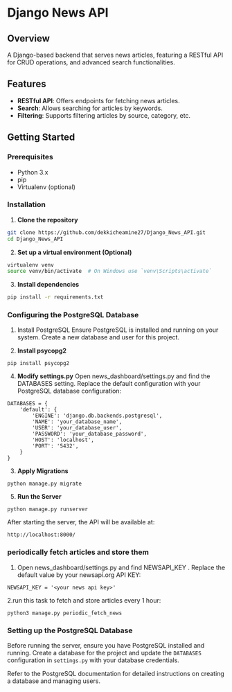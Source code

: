 # Django News API

## Overview
A Django-based backend that serves news articles, featuring a RESTful API for CRUD operations,  and advanced search functionalities.

## Features
- **RESTful API**: Offers endpoints for fetching news articles.
- **Search**: Allows searching for articles by keywords.
- **Filtering**: Supports filtering articles by source, category, etc.

## Getting Started

### Prerequisites

- Python 3.x
- pip
- Virtualenv (optional)

### Installation

1. **Clone the repository**
```bash
git clone https://github.com/dekkicheamine27/Django_News_API.git
cd Django_News_API
```

2. **Set up a virtual environment (Optional)**
```bash
virtualenv venv
source venv/bin/activate  # On Windows use `venv\Scripts\activate`
```

3. **Install dependencies**
```bash
pip install -r requirements.txt
```

### Configuring the PostgreSQL Database

1. Install PostgreSQL
Ensure PostgreSQL is installed and running on your system. Create a new database and user for this project.

2. **Install psycopg2**
```
pip install psycopg2
```

4. **Modify settings.py**
Open news_dashboard/settings.py and find the DATABASES setting. Replace the default configuration with your PostgreSQL database configuration:
```
DATABASES = {
    'default': {
        'ENGINE': 'django.db.backends.postgresql',
        'NAME': 'your_database_name',
        'USER': 'your_database_user',
        'PASSWORD': 'your_database_password',
        'HOST': 'localhost',
        'PORT': '5432',
    }
}
```
3. **Apply Migrations**
```
python manage.py migrate
```

5. **Run the Server**
```
python manage.py runserver
```

After starting the server, the API will be available at:
```
http://localhost:8000/
```

### periodically fetch articles and store them
1. Open news_dashboard/settings.py and find NEWSAPI_KEY . Replace the default value by your newsapi.org API KEY:
```
NEWSAPI_KEY = '<your news api key>'
```
   
2.run this task to fetch and store articles every 1 hour:
```
python3 manage.py periodic_fetch_news
```



### Setting up the PostgreSQL Database

Before running the server, ensure you have PostgreSQL installed and running. Create a database for the project and update the `DATABASES` configuration in `settings.py` with your database credentials.

Refer to the PostgreSQL documentation for detailed instructions on creating a database and managing users.




   
